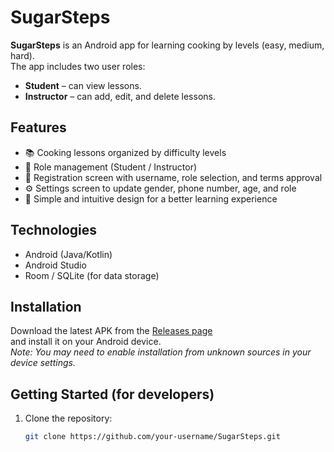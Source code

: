 # SugarSteps

**SugarSteps** is an Android app for learning cooking by levels (easy, medium, hard).  
The app includes two user roles:  
- **Student** – can view lessons.  
- **Instructor** – can add, edit, and delete lessons.  

## Features
- 📚 Cooking lessons organized by difficulty levels  
- 👤 Role management (Student / Instructor)  
- 📝 Registration screen with username, role selection, and terms approval  
- ⚙️ Settings screen to update gender, phone number, age, and role  
- 🎨 Simple and intuitive design for a better learning experience  

## Technologies
- Android (Java/Kotlin)  
- Android Studio  
- Room / SQLite (for data storage)  

## Installation
Download the latest APK from the [Releases page](https://github.com/your-username/SugarSteps/releases)  
and install it on your Android device.  
_Note: You may need to enable installation from unknown sources in your device settings._  

## Getting Started (for developers)
1. Clone the repository:  
   ```bash
   git clone https://github.com/your-username/SugarSteps.git

